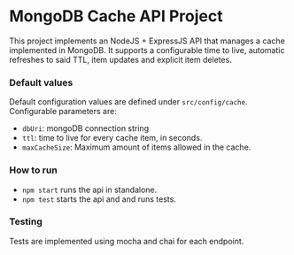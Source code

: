 # MongoDB Cache API Project

This project implements an NodeJS + ExpressJS API that manages a cache implemented in MongoDB.
It supports a configurable time to live, automatic refreshes to said TTL, item updates and
explicit item deletes.

### Default values

Default configuration values are defined under `src/config/cache`. Configurable parameters are:

- `dbUri`: mongoDB connection string
- `ttl`: time to live for every cache item, in seconds.
- `maxCacheSize`: Maximum amount of items allowed in the cache.

### How to run

- `npm start` runs the api in standalone.
- `npm test` starts the api and and runs tests.

### Testing

Tests are implemented using mocha and chai for each endpoint.
